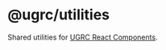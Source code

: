 # @ugrc/utilities

Shared utilities for [UGRC React Components](https://github.com/agrc/kitchen-sink).
